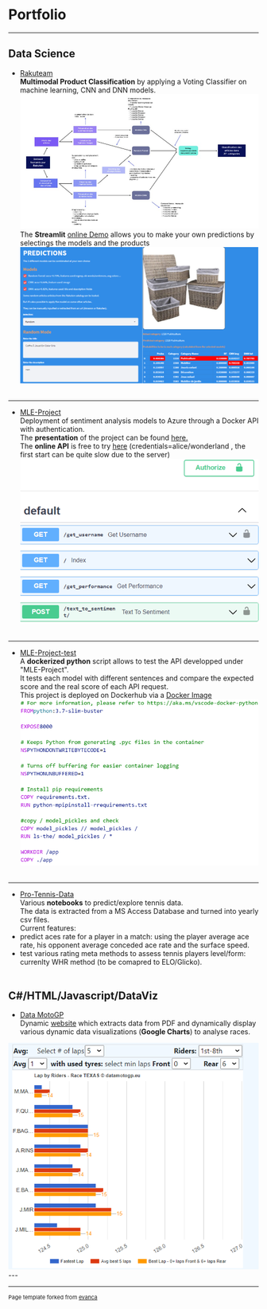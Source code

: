 # Portfolio

---

## Data Science

- [Rakuteam](https://github.com/damienld/Rakuteam) <br>
**Multimodal Product Classification** by applying a Voting Classifier on machine learning, CNN and DNN models.<br>
<img src="https://github.com/damienld/Rakuteam/blob/main/Pictures/presentation/voting.jpeg?raw=true"/>![]()<br>
The **Streamlit** [online Demo](https://share.streamlit.io/damienld/rakuteam/main/Streamlit_rakuten/demo_rakuten.py ) allows you to make your own predictions by selectings the models and the products
<img src="images/Rakuteam.png?raw=true"/><br><br>
---
- [MLE-Project](https://github.com/damienld/MLE-Project)<br>
Deployment of sentiment analysis models to Azure through a Docker API with authentication.<br>
The **presentation** of the project can be found [here.](https://github.com/damienld/MLE-Project/blob/main/Documentation%20MLE%20projet_EN.pdf)<br>
The **online API** is free to try [here](https://disneyreviews.azurewebsites.net/docs#/) (credentials=alice/wonderland , the first start can be quite slow due to the server) 
<img src="images/mleproject.png?raw=true"/><br><br>
---
- [MLE-Project-test](https://github.com/damienld/MLE-Project_test)<br>
A **dockerized python** script allows to test the API developped under "MLE-Project".<br>
It tests each model with different sentences and compare the expected score and the real score of each API request.<br>
This project is deployed on Dockerhub via a [Docker Image](https://hub.docker.com/repository/docker/dami1ld/mleprojecttest)
<img src="images/mleprojecttest.png?raw=true"/><br><br>
---
- [Pro-Tennis-Data](https://github.com/damienld/Pro-Tennis-Analysis)<br>
Various **notebooks** to predict/explore tennis data.<br>
The data is extracted from a MS Access Database and turned into yearly csv files.<br>
Current features:
- predict aces rate for a player in a match: using the player average ace rate, his opponent average conceded ace rate and the surface speed.
- test various rating meta methods to assess tennis players level/form: currenlty WHR method (to be comapred to ELO/Glicko).
<br><br>

## C#/HTML/Javascript/DataViz

- [Data MotoGP](https://github.com/damienld/MotoGP)<br>
Dynamic [website](https://datamotogp.azurewebsites.net/GpResults/Index/81) which extracts data from PDF and dynamically display various dynamic data visualizations (**Google Charts**) to analyse races.
<img src="images/datamotogp.png?raw=true"/>
---




---
<p style="font-size:11px">Page template forked from <a href="https://github.com/evanca/quick-portfolio">evanca</a></p>
<!-- Remove above link if you don't want to attibute -->
